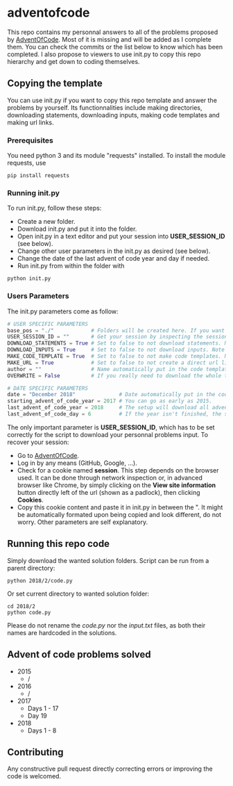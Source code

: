 # adventofcode

This repo contains my personnal answers to all of the problems proposed by [AdventOfCode](https://adventofcode.com/).
Most of it is missing and will be added as I complete them. You can check the commits or the list below to know which has been completed. I also propose to viewers to use init.py to copy this repo hierarchy and get down to coding themselves.

## Copying the template

You can use init.py if you want to copy this repo template and answer the problems by yourself. 
Its functionnalities include making directories, downloading statements, downloading inputs, making code templates and making url links.

### Prerequisites

You need python 3 and its module "requests" installed.
To install the module requests, use 
```shell
pip install requests
```
### Running init.py
To run init.py, follow these steps:
* Create a new folder.
* Download init.py and put it into the folder.
* Open init.py in a text editor and put your session into **USER_SESSION_ID** (see below).
* Change other user parameters in the init.py as desired (see below).
* Change the date of the last advent of code year and day if needed.
* Run init.py from within the folder with
```shell
python init.py
```
### Users Parameters
The init.py parameters come as follow:
```python
# USER SPECIFIC PARAMETERS
base_pos = "./"            # Folders will be created here. If you want to make a parent folder, change this to ex "./adventofcode/"
USER_SESSION_ID = ""       # Get your session by inspecting the session cookie content in your web browser while connected to adventofcode and paste it here as plain text in between the ". Leave at is to not download inputs.
DOWNLOAD_STATEMENTS = True # Set to false to not download statements. Note that only part one is downloaded (since you need to complete it to access part two)
DOWNLOAD_INPUTS = True     # Set to false to not download inputs. Note that if the USER_SESSION_ID is wrong or left empty, inputs will not be downloaded.
MAKE_CODE_TEMPLATE = True  # Set to false to not make code templates. Note that even if OVERWRITE is set to True, it will never overwrite codes.
MAKE_URL = True            # Set to false to not create a direct url link in the folder.
author = ""                # Name automatically put in the code templates.
OVERWRITE = False          # If you really need to download the whole thing again, set this to true. As the creator said, AoC is fragile; please be gentle. Statements and Inputs do not change. This will not overwrite codes.

# DATE SPECIFIC PARAMETERS
date = "December 2018"              # Date automatically put in the code templates.
starting_advent_of_code_year = 2017 # You can go as early as 2015.
last_advent_of_code_year = 2018     # The setup will download all advent of code data up until that date included
last_advent_of_code_day = 6         # If the year isn't finished, the setup will download days up until that day included for the last year
```
The only important parameter is **USER_SESSION_ID**, which has to be set correctly for the script to download your personnal problems input.
To recover your session:
* Go to [AdventOfCode](https://adventofcode.com/).
* Log in by any means (GitHub, Google, ...).
* Check for a cookie named **session**. This step depends on the browser used. It can be done through network inspection or, in advanced browser like Chrome, by simply clicking on the **View site information** button directly left of the url (shown as a padlock), then clicking **Cookies**.
* Copy this cookie content and paste it in init.py in between the ". It might be automatically formated upon being copied and look different, do not worry.
Other parameters are self explanatory.

## Running this repo code
Simply download the wanted solution folders.
Script can be run from a parent directory:
```shell
python 2018/2/code.py
```
Or set current directory to wanted solution folder:
```shell
cd 2018/2
python code.py
```
Please do not rename the *code.py* nor the *input.txt* files, as both their names are hardcoded in the solutions.

## Advent of code problems solved
* 2015
    * /
* 2016
    * /
* 2017
    * Days 1 - 17
	* Day 19
* 2018
    * Days 1 - 8

## Contributing
Any constructive pull request directly correcting errors or improving the code is welcomed.
